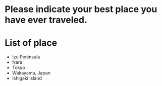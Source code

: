 # Please indicate your best place you have ever traveled.

# List of place
- Izu Peninsula
- Nara
- Tokyo
- Wakayama, Japan
- Ishigaki Island

